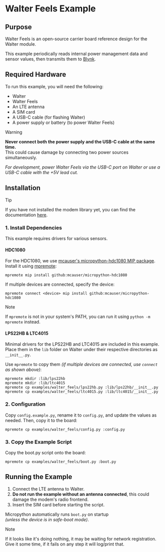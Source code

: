 # Walter Feels Example

## Purpose

Walter Feels is an open-source carrier board reference design
for the Walter module.

This example periodically reads internal power management data
and sensor values, then transmits them to [Blynk](https://blynk.cloud).

## Required Hardware

To run this example, you will need the following:

- Walter
- Walter Feels
- An LTE antenna
- A SIM card
- A USB-C cable (for flashing Walter)
- A power supply or battery (to power Walter Feels)

> [!WARNING]
> **Never connect both the power supply and the USB-C cable at the same time.**\
> This could cause damage by connecting two power sources simultaneously.
>
> *For development, power Walter Feels via the USB-C port on Walter
> or use a USB-C cable with the +5V lead cut.*

## Installation

> [!TIP]
> If you have not installed the modem library yet,
> you can find the documentation
> [here](https://www.quickspot.io/documentation.html#/walter-modem/setup/micropython).

### 1. Install Dependencies

This example requires drivers for various sensors.

#### HDC1080

For the HDC1080, we use
[mcauser's micropython-hdc1080 MIP package](https://github.com/mcauser/micropython-hdc1080).
Install it using
[mpremote](https://docs.micropython.org/en/latest/reference/mpremote.html):

```shell
mpremote mip install github:mcauser/micropython-hdc1080
```

If multiple devices are connected, specify the device:

```shell
mpremote connect <device> mip install github:mcauser/micropython-hdc1080
```

> [!NOTE]
> If `mpremote` is not in your system's PATH,
> you can run it using `python -m mpremote` instead.

#### LPS22HB & LTC4015

Minimal drivers for the LPS22HB and LTC4015 are included in this example.
Place them in the `lib` folder on Walter
under their respective directories as `__init__.py`.

Use `mpremote` to copy them
*(if multiple devices are connected, use `connect` as shown above)*:

```shell
mpremote mkdir :lib/lps22hb
mpremote mkdir :lib/ltc4015
mpremote cp examples/walter_feels/lps22hb.py :lib/lps22hb/__init__.py
mpremote cp examples/walter_feels/ltc4015.py :lib/ltc4015/__init__.py
```

### 2. Configuration

Copy `config.example.py`, rename it to `config.py`,
and update the values as needed.
Then, copy it to the board:

```shell
mpremote cp examples/walter_feels/config.py :config.py
```

### 3. Copy the Example Script

Copy the boot.py script onto the board:

```shell
mpremote cp examples/walter_feels/boot.py :boot.py
```

## Running the Example

1. Connect the LTE antenna to Walter.
2. **Do not run the example without an antenna connected**,
   this could damage the modem's radio frontend.
3. Insert the SIM card before starting the script.

Micropython automatically runs `boot.py` on startup\
*(unless the device is in safe-boot mode)*.

> [!NOTE]
> If it looks like it's doing nothing, it may be waiting for network registration.\
> Give it some time, if it fails on any step it will log/print that.
